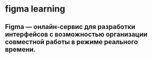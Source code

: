 # figma learning

## Figma — онлайн-сервис для разработки интерфейсов с возможностью организации совместной работы в режиме реального времени.